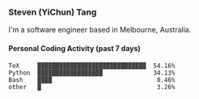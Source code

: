 ### Steven (YiChun) Tang

I'm a software engineer based in Melbourne, Australia.

#### Personal Coding Activity (past 7 days)
```
TeX     ▓▓▓▓▓▓▓▓▓▓▓▓▓▓▓▓▓▓▓▓▓▓▓▓▓▓▓▓▓▓  54.16%
Python  ▓▓▓▓▓▓▓▓▓▓▓▓▓▓▓▓▓▓              34.13%
Bash    ▓▓▓▓                             8.46%
other   ▓                                3.26%
```
